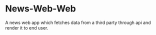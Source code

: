 # News-Web-Web
A news web app which fetches data from a third party through api and render it to end user.
